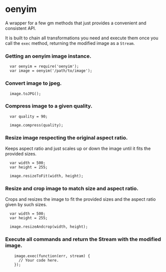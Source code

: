 # oenyim

A wrapper for a few gm methods that just provides a convenient and consistent API.

It is built to chain all transformations you need and execute them once you call the `exec` method, returning the modified image as a `Stream`.

### Getting an oenyim image instance.


```
  var oenyim = require('oenyim');
  var image = oenyim('/path/to/image');
```

### Convert image to jpeg.


```
  image.toJPG();
```

### Compress image to a given quality.


```
  var quality = 90;
  
  image.compress(quality);
```


### Resize image respecting the original aspect ratio.

Keeps aspect ratio and just scales up or down the image until it fits the provided sizes.

```
  var width = 500;
  var height = 255;
  
  image.resizeToFit(width, height);
```

### Resize and crop image to match size and aspect ratio.

Crops and resizes the image to fit the provided sizes and the aspect ratio given by such sizes.

```
  var width = 500;
  var height = 255;
  
  image.resizeAndcrop(width, height);
```

### Execute all commands and return the Stream with the modified image.

```
	image.exec(function(err, stream) {
	  // Your code here.
	});
```